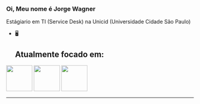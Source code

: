 ### Oi, Meu nome é Jorge Wagner
Estágiario em TI (Service Desk) na Unicid (Universidade Cidade São Paulo)

- 🖥️ <h2>Atualmente focado em:</h2>

<div style = "display: inline;">
  <img src="https://cdn.jsdelivr.net/gh/devicons/devicon/icons/html5/html5-original.svg" width = 70px hight = 70px/>
  <img src="https://cdn.jsdelivr.net/gh/devicons/devicon/icons/css3/css3-original.svg" width = 70px hight = 70px/>
  <img src="https://cdn.jsdelivr.net/gh/devicons/devicon/icons/javascript/javascript-original.svg" width = 70px hight = 70px  />
</div>

<hr>
          
